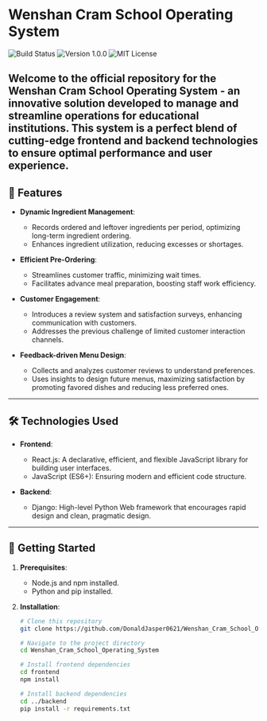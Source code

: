 # Wenshan Cram School Operating System
![Build Status](https://img.shields.io/badge/build-passing-brightgreen) ![Version 1.0.0](https://img.shields.io/badge/version-1.0.0-blue) ![MIT License](https://img.shields.io/badge/license-MIT-green)

Welcome to the official repository for the Wenshan Cram School Operating System - an innovative solution developed to manage and streamline operations for educational institutions. This system is a perfect blend of cutting-edge frontend and backend technologies to ensure optimal performance and user experience.
---

## 🚀 Features

- **Dynamic Ingredient Management**:
  - Records ordered and leftover ingredients per period, optimizing long-term ingredient ordering.
  - Enhances ingredient utilization, reducing excesses or shortages.

- **Efficient Pre-Ordering**:
  - Streamlines customer traffic, minimizing wait times.
  - Facilitates advance meal preparation, boosting staff work efficiency.

- **Customer Engagement**:
  - Introduces a review system and satisfaction surveys, enhancing communication with customers.
  - Addresses the previous challenge of limited customer interaction channels.

- **Feedback-driven Menu Design**:
  - Collects and analyzes customer reviews to understand preferences.
  - Uses insights to design future menus, maximizing satisfaction by promoting favored dishes and reducing less preferred ones.
---

## 🛠️ Technologies Used

- **Frontend**:
  - React.js: A declarative, efficient, and flexible JavaScript library for building user interfaces.
  - JavaScript (ES6+): Ensuring modern and efficient code structure.
  
- **Backend**:
  - Django: High-level Python Web framework that encourages rapid design and clean, pragmatic design.

---

## 🚀 Getting Started

1. **Prerequisites**:

   - Node.js and npm installed.
   - Python and pip installed.

2. **Installation**:

   ```bash
   # Clone this repository
   git clone https://github.com/DonaldJasper0621/Wenshan_Cram_School_Operating_System.git

   # Navigate to the project directory
   cd Wenshan_Cram_School_Operating_System

   # Install frontend dependencies
   cd frontend
   npm install

   # Install backend dependencies
   cd ../backend
   pip install -r requirements.txt
